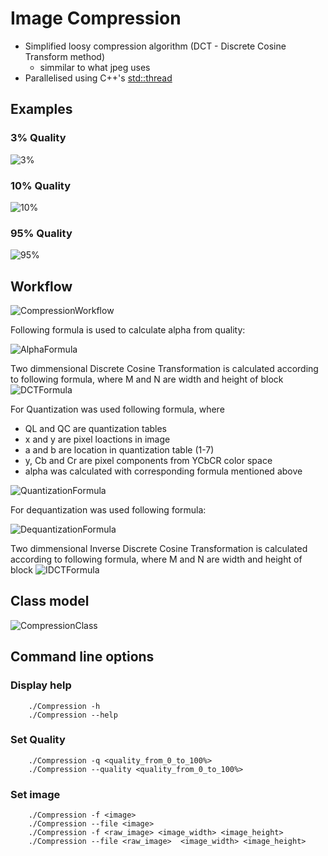 # Image Compression

- Simplified loosy compression algorithm (DCT - Discrete Cosine Transform method)
    - simmilar to what jpeg uses
- Parallelised using C++'s [std::thread](https://en.cppreference.com/w/cpp/thread/thread)

## Examples
### 3% Quality
![3%](media/3.PNG)
### 10% Quality
![10%](media/10.PNG)
### 95% Quality
![95%](media/95.PNG)

## Workflow
![CompressionWorkflow](media/CompressionWorkflow.png)

Following formula is used to calculate alpha from quality:

![AlphaFormula](media/AlphaFormula.png)

Two dimmensional Discrete Cosine Transformation is calculated according to following formula,
where M and N are width and height of block
![DCTFormula](media/DCTFormula.png)

For Quantization was used following formula,
where
- QL and QC are quantization tables
- x and y are pixel loactions in image
- a and b are location in quantization table (1-7)
- y, Cb and Cr are pixel components from YCbCR color space
- alpha was calculated with corresponding formula mentioned above

![QuantizationFormula](media/QuantizationFormula.png)

For dequantization was used following formula:

![DequantizationFormula](media/DequantizationFormula.png)

Two dimmensional Inverse Discrete Cosine Transformation is calculated according to following formula,
where M and N are width and height of block
![IDCTFormula](media/IDCTFormula.png)

## Class model
![CompressionClass](media/CompressionClass.png)

## Command line options
### Display help
```
    ./Compression -h
    ./Compression --help
```
### Set Quality
```
    ./Compression -q <quality_from_0_to_100%>
    ./Compression --quality <quality_from_0_to_100%>
```
### Set image
```
    ./Compression -f <image>
    ./Compression --file <image>
    ./Compression -f <raw_image> <image_width> <image_height>
    ./Compression --file <raw_image>  <image_width> <image_height>
```